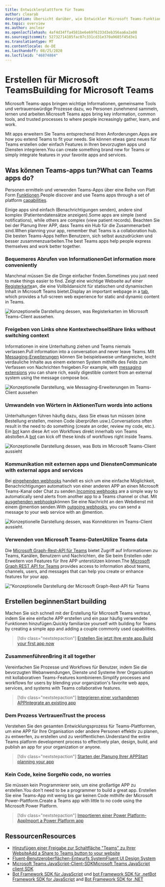```yaml
---
title: Entwicklerplattform für Teams
author: clearab
description: Übersicht darüber, wie Entwickler Microsoft Teams-Funktionen mithilfe der Teams-Plattform erweitern und anpassen können.
ms.topic: overview
ms.author: anclear
ms.openlocfilehash: 4af4d34ffa4581be6e69f6233d3eb356aa6a2a08
ms.sourcegitcommit: 52732714105fac07c331cd31e370a9685f45d3e1
ms.translationtype: MT
ms.contentlocale: de-DE
ms.lasthandoff: 08/25/2020
ms.locfileid: "46874884"
---
```

# <a name="building-for-microsoft-teams"></a><span data-ttu-id="8e0bb-103">Erstellen für Microsoft Teams</span><span class="sxs-lookup"><span data-stu-id="8e0bb-103">Building for Microsoft Teams</span></span>

<span data-ttu-id="8e0bb-104">Microsoft Teams-apps bringen wichtige Informationen, gemeinsame Tools und vertrauenswürdige Prozesse dazu, wo Personen zunehmend sammeln, lernen und arbeiten.</span><span class="sxs-lookup"><span data-stu-id="8e0bb-104">Microsoft Teams apps bring key information, common tools, and trusted processes to where people increasingly gather, learn, and work.</span></span>

<span data-ttu-id="8e0bb-105">Mit apps erweitern Sie Teams entsprechend Ihren Anforderungen.</span><span class="sxs-lookup"><span data-stu-id="8e0bb-105">Apps are how you extend Teams to fit your needs.</span></span> <span data-ttu-id="8e0bb-106">Sie können etwas ganz neues für Teams erstellen oder einfach Features in Ihren bevorzugten apps und Diensten integrieren.</span><span class="sxs-lookup"><span data-stu-id="8e0bb-106">You can create something brand new for Teams or simply integrate features in your favorite apps and services.</span></span>

## <a name="what-can-teams-apps-do"></a><span data-ttu-id="8e0bb-107">Was können Teams-apps tun?</span><span class="sxs-lookup"><span data-stu-id="8e0bb-107">What can Teams apps do?</span></span>

<span data-ttu-id="8e0bb-108">Personen ermitteln und verwenden Teams-Apps über eine Reihe von Platt Form [Funktionen](capabilities-overview.md).</span><span class="sxs-lookup"><span data-stu-id="8e0bb-108">People discover and use Teams apps through a set of platform [capabilities](capabilities-overview.md).</span></span>

<span data-ttu-id="8e0bb-109">Einige apps sind einfach (Benachrichtigungen senden), andere sind komplex (Patientendatensätze anzeigen).</span><span class="sxs-lookup"><span data-stu-id="8e0bb-109">Some apps are simple (send notifications), while others are complex (view patient records).</span></span> <span data-ttu-id="8e0bb-110">Beachten Sie bei der Planung Ihrer APP, dass Teams ein Hub für die Zusammenarbeit sind.</span><span class="sxs-lookup"><span data-stu-id="8e0bb-110">When planning your app, remember that Teams is a collaboration hub.</span></span> <span data-ttu-id="8e0bb-111">Die besten Teams-Apps helfen Benutzern, sich selbst auszudrücken und besser zusammenzuarbeiten.</span><span class="sxs-lookup"><span data-stu-id="8e0bb-111">The best Teams apps help people express themselves and work better together.</span></span>

### <a name="get-information-more-conveniently"></a><span data-ttu-id="8e0bb-112">Bequemeres Abrufen von Informationen</span><span class="sxs-lookup"><span data-stu-id="8e0bb-112">Get information more conveniently</span></span>

<span data-ttu-id="8e0bb-113">Manchmal müssen Sie die Dinge einfacher finden.</span><span class="sxs-lookup"><span data-stu-id="8e0bb-113">Sometimes you just need to make things easier to find.</span></span> <span data-ttu-id="8e0bb-114">Zeigt eine wichtige Webseite auf einer [Registerkarte](doc-links/what-are-tabs.md)an, die eine Vollbildansicht für statischen und dynamischen Inhalt in Microsoft Teams bietet.</span><span class="sxs-lookup"><span data-stu-id="8e0bb-114">Display an important webpage in a [tab](doc-links/what-are-tabs.md), which provides a full-screen web experience for static and dynamic content in Teams.</span></span>

![Konzeptionelle Darstellung dessen, was Registerkarten im Microsoft Teams-Client aussehen.](doc-links/images/overview-tabs.png)

### <a name="share-links-without-switching-context"></a><span data-ttu-id="8e0bb-116">Freigeben von Links ohne Kontextwechsel</span><span class="sxs-lookup"><span data-stu-id="8e0bb-116">Share links without switching context</span></span>

<span data-ttu-id="8e0bb-117">Informationen in eine Unterhaltung ziehen und Teams niemals verlassen.</span><span class="sxs-lookup"><span data-stu-id="8e0bb-117">Pull information into a conversation and never leave Teams.</span></span> <span data-ttu-id="8e0bb-118">Mit [Messaging-Erweiterungen](doc-links/what-are-messaging-extensions.md) können Sie beispielsweise umfangreiche, leicht verdauliche Inhalte aus einem externen System mithilfe des Felds zum Verfassen von Nachrichten freigeben.</span><span class="sxs-lookup"><span data-stu-id="8e0bb-118">For example, with [messaging extensions](doc-links/what-are-messaging-extensions.md) you can share rich, easily digestible content from an external system using the message compose box.</span></span>

![Konzeptionelle Darstellung, wie Messaging-Erweiterungen im Teams-Client aussehen](doc-links\images\overview-messaging.png)

### <a name="turn-words-into-actions"></a><span data-ttu-id="8e0bb-120">Umwandeln von Wörtern in Aktionen</span><span class="sxs-lookup"><span data-stu-id="8e0bb-120">Turn words into actions</span></span>

<span data-ttu-id="8e0bb-121">Unterhaltungen führen häufig dazu, dass Sie etwas tun müssen (eine Bestellung erstellen, meinen Code überprüfen usw.).</span><span class="sxs-lookup"><span data-stu-id="8e0bb-121">Conversations often result in the need to do something (create an order, review my code, etc.).</span></span> <span data-ttu-id="8e0bb-122">Ein [bot](doc-links/what-are-bots.md) kann diese Art von Workflows direkt innerhalb von Teams abstoßen.</span><span class="sxs-lookup"><span data-stu-id="8e0bb-122">A [bot](doc-links/what-are-bots.md) can kick off these kinds of workflows right inside Teams.</span></span>

![Konzeptionelle Darstellung dessen, was Bots im Microsoft Teams-Client aussieht](doc-links/images/overview-bots.png)

### <a name="communicate-with-external-apps-and-services"></a><span data-ttu-id="8e0bb-124">Kommunikation mit externen apps und Diensten</span><span class="sxs-lookup"><span data-stu-id="8e0bb-124">Communicate with external apps and services</span></span>

<span data-ttu-id="8e0bb-125">Bei [eingehenden webhooks](doc-links/what-are-webhooks-and-connectors.md#incoming-webhooks) handelt es sich um eine einfache Möglichkeit, Benachrichtigungen automatisch von einer anderen APP an einen Microsoft Teams-Kanal oder Chat zu senden.</span><span class="sxs-lookup"><span data-stu-id="8e0bb-125">[Incoming webhooks](doc-links/what-are-webhooks-and-connectors.md#incoming-webhooks) are a simple way to automatically send alerts from another app to a Teams channel or chat.</span></span> <span data-ttu-id="8e0bb-126">Mit [ausgehenden webhooks](doc-links/what-are-webhooks-and-connectors.md#outgoing-webhooks)können Sie eine Nachricht an den Webdienst mit einem @mention senden.</span><span class="sxs-lookup"><span data-stu-id="8e0bb-126">With [outgoing webhooks](doc-links/what-are-webhooks-and-connectors.md#outgoing-webhooks), you can send a message to your web service with an @mention.</span></span>

![Konzeptionelle Darstellung dessen, was Konnektoren im Teams-Client aussieht.](doc-links/images/overview-connectors.png)

### <a name="utilize-teams-data"></a><span data-ttu-id="8e0bb-128">Verwenden von Microsoft Teams-Daten</span><span class="sxs-lookup"><span data-stu-id="8e0bb-128">Utilize Teams data</span></span>

<span data-ttu-id="8e0bb-129">Die [Microsoft Graph-Rest-API für Teams](https://docs.microsoft.com/graph/teams-concept-overview) bietet Zugriff auf Informationen zu Teams, Kanälen, Benutzern und Nachrichten, die Sie beim Erstellen oder Erweitern von Features für Ihre APP unterstützen können.</span><span class="sxs-lookup"><span data-stu-id="8e0bb-129">The [Microsoft Graph REST API for Teams](https://docs.microsoft.com/graph/teams-concept-overview) provides access to information about teams, channels, users, and messages that can help you create or enhance features for your app.</span></span>

!["Konzeptionelle Darstellung der Microsoft Graph-Rest-API für Teams](doc-links/images/overview-graph.png)
  
## <a name="start-building"></a><span data-ttu-id="8e0bb-131">Erstellen beginnen</span><span class="sxs-lookup"><span data-stu-id="8e0bb-131">Start building</span></span>

   <span data-ttu-id="8e0bb-132">Machen Sie sich schnell mit der Erstellung für Microsoft Teams vertraut, indem Sie eine einfache APP erstellen und ein paar häufig verwendete Funktionen hinzufügen.</span><span class="sxs-lookup"><span data-stu-id="8e0bb-132">Quickly familiarize yourself with building for Teams by creating a simple app and adding a couple commonly used capabilities.</span></span>

   > [!div class="nextstepaction"]
   > [<span data-ttu-id="8e0bb-133">Erstellen Sie jetzt Ihre erste app.</span><span class="sxs-lookup"><span data-stu-id="8e0bb-133">Build your first app now</span></span>](build-your-first-app/build-real-world-app.md)

### <a name="bring-it-all-together"></a><span data-ttu-id="8e0bb-134">Zusammenführen</span><span class="sxs-lookup"><span data-stu-id="8e0bb-134">Bring it all together</span></span>

   <span data-ttu-id="8e0bb-135">Vereinfachen Sie Prozesse und Workflows für Benutzer, indem Sie die bevorzugten Webanwendungen, Dienste und Systeme Ihrer Organisation mit kollaborativen Teams-Features kombinieren.</span><span class="sxs-lookup"><span data-stu-id="8e0bb-135">Simplify processes and workflows for users by blending your organization's favorite web apps, services, and systems with Teams collaborative features.</span></span>

   > [!div class="nextstepaction"]
   > [<span data-ttu-id="8e0bb-136">Integrieren einer vorhandenen APP</span><span class="sxs-lookup"><span data-stu-id="8e0bb-136">Integrate an existing app</span></span>](doc-links/integrating-web-apps.md)

### <a name="trust-the-process"></a><span data-ttu-id="8e0bb-137">Dem Prozess Vertrauen</span><span class="sxs-lookup"><span data-stu-id="8e0bb-137">Trust the process</span></span>

   <span data-ttu-id="8e0bb-138">Verstehen Sie den gesamten Entwicklungsprozess für Teams-Plattformen, um eine APP für Ihre Organisation oder andere Personen effektiv zu planen, zu entwerfen, zu erstellen und zu veröffentlichen.</span><span class="sxs-lookup"><span data-stu-id="8e0bb-138">Understand the entire Teams platform development process to effectively plan, design, build, and publish an app for your organization or anyone.</span></span>

   > [!div class="nextstepaction"]
   > [<span data-ttu-id="8e0bb-139">Starten der Planung Ihrer APP</span><span class="sxs-lookup"><span data-stu-id="8e0bb-139">Start planning your app</span></span>](doc-links/extensibility-points.md)

### <a name="no-code-no-worries"></a><span data-ttu-id="8e0bb-140">Kein Code, keine Sorge</span><span class="sxs-lookup"><span data-stu-id="8e0bb-140">No code, no worries</span></span>

   <span data-ttu-id="8e0bb-141">Sie müssen kein Programmierer sein, um eine großartige APP zu erstellen.</span><span class="sxs-lookup"><span data-stu-id="8e0bb-141">You don't need to be a programmer to build a great app.</span></span> <span data-ttu-id="8e0bb-142">Erstellen Sie eine Teams-App mit wenig bis gar keinen Code mithilfe der Microsoft Power-Plattform.</span><span class="sxs-lookup"><span data-stu-id="8e0bb-142">Create a Teams app with little to no code using the Microsoft Power Platform.</span></span>

   > [!div class="nextstepaction"]
   > [<span data-ttu-id="8e0bb-143">Importieren einer Power Platform-App</span><span class="sxs-lookup"><span data-stu-id="8e0bb-143">Import a Power Platform app</span></span>](doc-links/importing-custom-microsoft-apps.md)

## <a name="resources"></a><span data-ttu-id="8e0bb-144">Ressourcen</span><span class="sxs-lookup"><span data-stu-id="8e0bb-144">Resources</span></span>

* [<span data-ttu-id="8e0bb-145">Hinzufügen einer Freigabe zur Schaltfläche "Teams" zu Ihrer Website</span><span class="sxs-lookup"><span data-stu-id="8e0bb-145">Add a Share to Teams button to your website</span></span>](doc-links/share-to-teams.md)
* [<span data-ttu-id="8e0bb-146">Fluent-Benutzeroberflächen-Entwurfs System</span><span class="sxs-lookup"><span data-stu-id="8e0bb-146">Fluent UI Design System</span></span>](https://fluentsite.z22.web.core.windows.net/)
* [<span data-ttu-id="8e0bb-147">Microsoft Teams JavaScript-Client-SDK</span><span class="sxs-lookup"><span data-stu-id="8e0bb-147">Microsoft Teams JavaScript client SDK</span></span>](https://docs.microsoft.com/javascript/api/@microsoft/teams-js/?view=msteams-client-js-latest)
* <span data-ttu-id="8e0bb-148">[Bot Framework SDK für JavaScript](https://github.com/Microsoft/botbuilder-js) und [bot Framework SDK für .net](https://github.com/Microsoft/botbuilder-dotnet/)</span><span class="sxs-lookup"><span data-stu-id="8e0bb-148">[Bot Framework SDK for JavaScript](https://github.com/Microsoft/botbuilder-js) and [Bot Framework SDK for .NET](https://github.com/Microsoft/botbuilder-dotnet/)</span></span>

